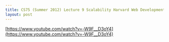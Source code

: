 ```yaml
---
title: CS75 (Summer 2012) Lecture 9 Scalability Harvard Web Development David Malan
layout: post
---
```


[https://www.youtube.com/watch?v=-W9F__D3oY4](https://www.youtube.com/watch?v=-W9F__D3oY4)
